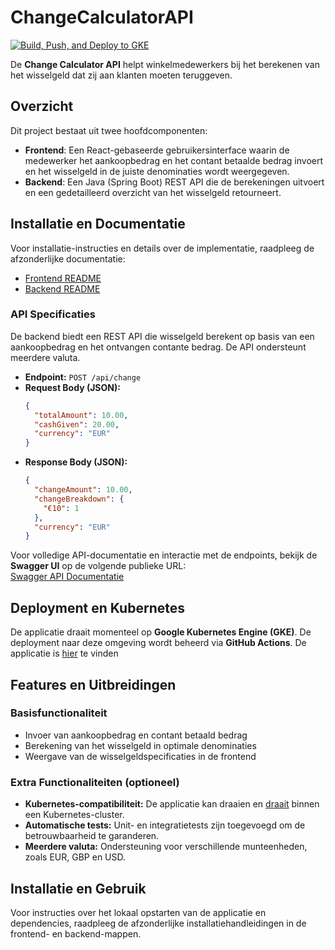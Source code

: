 # ChangeCalculatorAPI

[![Build, Push, and Deploy to GKE](https://github.com/jorismathijssen/ChangeCalculator/actions/workflows/docker-image.yml/badge.svg?branch=master)](https://github.com/jorismathijssen/ChangeCalculator/actions/workflows/docker-image.yml)

De **Change Calculator API** helpt winkelmedewerkers bij het berekenen van het wisselgeld dat zij aan klanten moeten teruggeven.

## Overzicht

Dit project bestaat uit twee hoofdcomponenten:

- **Frontend**: Een React-gebaseerde gebruikersinterface waarin de medewerker het aankoopbedrag en het contant betaalde bedrag invoert en het wisselgeld in de juiste denominaties wordt weergegeven.
- **Backend**: Een Java (Spring Boot) REST API die de berekeningen uitvoert en een gedetailleerd overzicht van het wisselgeld retourneert.

## Installatie en Documentatie

Voor installatie-instructies en details over de implementatie, raadpleeg de afzonderlijke documentatie:

- [Frontend README](./Frontend/README.md)
- [Backend README](./Backend/README.md)

### API Specificaties

De backend biedt een REST API die wisselgeld berekent op basis van een aankoopbedrag en het ontvangen contante bedrag. De API ondersteunt meerdere valuta.

- **Endpoint:** `POST /api/change`
- **Request Body (JSON):**
  ```json
  {
    "totalAmount": 10.00,
    "cashGiven": 20.00,
    "currency": "EUR"
  }
  ```
- **Response Body (JSON):**
  ```json
  {
    "changeAmount": 10.00,
    "changeBreakdown": {
      "€10": 1
    },
    "currency": "EUR"
  }
  ```

Voor volledige API-documentatie en interactie met de endpoints, bekijk de **Swagger UI** op de volgende publieke URL:  
[Swagger API Documentatie](http://34.78.94.5:8080/swagger-ui/index.html)

## Deployment en Kubernetes

De applicatie draait momenteel op **Google Kubernetes Engine (GKE)**. De deployment naar deze omgeving wordt beheerd via **GitHub Actions**. De applicatie is [hier](http://130.211.90.197/) te vinden

## Features en Uitbreidingen

### Basisfunctionaliteit
- Invoer van aankoopbedrag en contant betaald bedrag
- Berekening van het wisselgeld in optimale denominaties
- Weergave van de wisselgeldspecificaties in de frontend

### Extra Functionaliteiten (optioneel)
- **Kubernetes-compatibiliteit:** De applicatie kan draaien en [draait](http://130.211.90.197/) binnen een Kubernetes-cluster.
- **Automatische tests:** Unit- en integratietests zijn toegevoegd om de betrouwbaarheid te garanderen.
- **Meerdere valuta:** Ondersteuning voor verschillende munteenheden, zoals EUR, GBP en USD.

## Installatie en Gebruik

Voor instructies over het lokaal opstarten van de applicatie en dependencies, raadpleeg de afzonderlijke installatiehandleidingen in de frontend- en backend-mappen.
